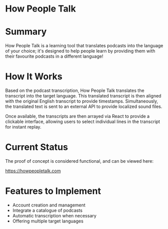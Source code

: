 # How People Talk

# Summary

How People Talk is a learning tool that translates podcasts into the language of your choice; it's designed to help people learn by providing them with their favourite podcasts in a different language!

# How It Works

Based on the podcast transcription, How People Talk translates the transcript into the target language. This translated transcript is then aligned with the original English transcript to provide timestamps. Simultaneously, the translated text is sent to an external API to provide localized sound files.

Once available, the transcripts are then arrayed via React to provide a clickable interface, allowing users to select individual lines in the transcript for instant replay.

# Current Status

The proof of concept is considered functional, and can be viewed here:

https://howpeopletalk.com

# Features to Implement

- Account creation and management
- Integrate a catalogue of podcasts
- Automatic transcription when necessary
- Offering multiple target languages